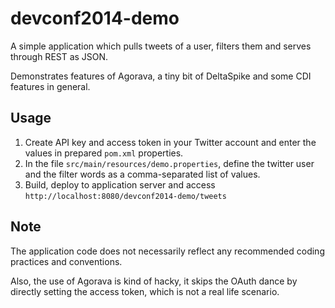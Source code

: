 devconf2014-demo
================
A simple application which pulls tweets of a user, filters them and serves through REST as JSON.

Demonstrates features of Agorava, a tiny bit of DeltaSpike and some CDI features in general.

## Usage
1. Create API key and access token in your Twitter account and enter the values in prepared `pom.xml` properties.
2. In the file `src/main/resources/demo.properties`, define the twitter user and the filter words as a comma-separated list of values.
3. Build, deploy to application server and access `http://localhost:8080/devconf2014-demo/tweets`

## Note
The application code does not necessarily reflect any recommended coding practices and conventions.

Also, the use of Agorava is kind of hacky, it skips the OAuth dance by directly setting the access token, which is not a real life scenario.
